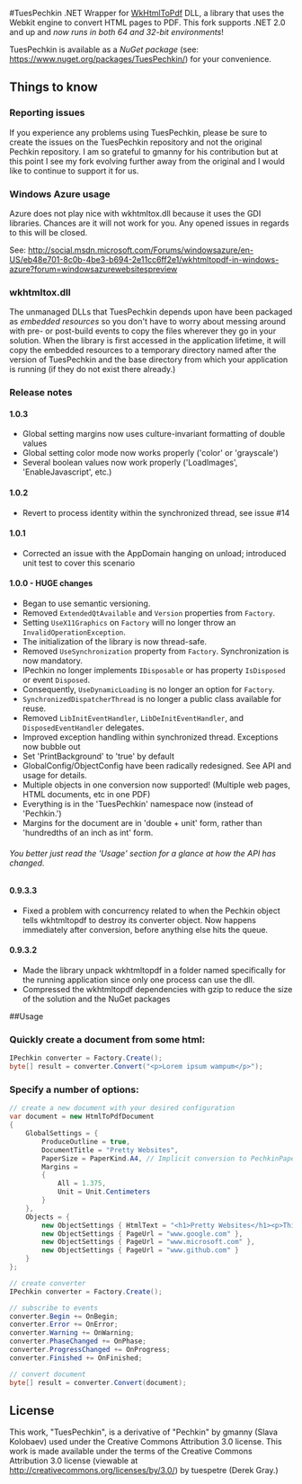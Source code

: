 #TuesPechkin
.NET Wrapper for [WkHtmlToPdf](http://github.com/antialize/wkhtmltopdf) DLL, a library that uses the Webkit engine to convert HTML pages to PDF. This fork supports .NET 2.0 and up and *now runs in both 64 and 32-bit environments*!

TuesPechkin is available as a *NuGet package* (see: https://www.nuget.org/packages/TuesPechkin/) for your convenience.



## Things to know



### Reporting issues
If you experience any problems using TuesPechkin, please be sure to create the issues on the TuesPechkin repository and not the original Pechkin repository. I am so grateful to gmanny for his contribution but at this point I see my fork evolving further away from the original and I would like to continue to support it for us.



### Windows Azure usage
Azure does not play nice with wkhtmltox.dll because it uses the GDI libraries. Chances are it will not work for you. Any opened issues in regards to this will be closed.

See: http://social.msdn.microsoft.com/Forums/windowsazure/en-US/eb48e701-8c0b-4be3-b694-2e11cc6ff2e1/wkhtmltopdf-in-windows-azure?forum=windowsazurewebsitespreview



### wkhtmltox.dll 
The unmanaged DLLs that TuesPechkin depends upon have been packaged as *embedded resources* so you don't have to worry about messing around with pre- or post-build events to copy the files wherever they go in your solution. When the library is first accessed in the application lifetime, it will copy the embedded resources to a temporary directory named after the version of TuesPechkin and the base directory from which your application is running (if they do not exist there already.)



### Release notes

#### 1.0.3
- Global setting margins now uses culture-invariant formatting of double values
- Global setting color mode now works properly ('color' or 'grayscale')
- Several boolean values now work properly ('LoadImages', 'EnableJavascript', etc.)

#### 1.0.2
- Revert to process identity within the synchronized thread, see issue #14

#### 1.0.1
- Corrected an issue with the AppDomain hanging on unload; introduced unit test to cover this scenario

#### 1.0.0 - HUGE changes
- Began to use semantic versioning.
- Removed ```ExtendedQtAvailable``` and ```Version``` properties from ```Factory```.
- Setting ```UseX11Graphics``` on ```Factory``` will no longer throw an ```InvalidOperationException```.
- The initialization of the library is now thread-safe.
- Removed ```UseSynchronization``` property from ```Factory```. Synchronization is now mandatory.
- IPechkin no longer implements ```IDisposable``` or has property ```IsDisposed``` or event ```Disposed```. 
- Consequently, ```UseDynamicLoading``` is no longer an option for ```Factory```.
- ```SynchronizedDispatcherThread``` is no longer a public class available for reuse.
- Removed ```LibInitEventHandler```, ```LibDeInitEventHandler```, and ```DisposedEventHandler``` delegates.
- Improved exception handling within synchronized thread. Exceptions now bubble out
- Set 'PrintBackground' to 'true' by default
- GlobalConfig/ObjectConfig have been radically redesigned. See API and usage for details.
- Multiple objects in one conversion now supported! (Multiple web pages, HTML documents, etc in one PDF)
- Everything is in the 'TuesPechkin' namespace now (instead of 'Pechkin.')
- Margins for the document are in 'double + unit' form, rather than 'hundredths of an inch as int' form.

###### You better just read the 'Usage' section for a glance at how the API has changed.

#### 0.9.3.3
- Fixed a problem with concurrency related to when the Pechkin object tells wkhtmltopdf to destroy its converter object. Now happens immediately after conversion, before anything else hits the queue.

#### 0.9.3.2
- Made the library unpack wkhtmltopdf in a folder named specifically for the running application since only one process can use the dll.
- Compressed the wkhtmltopdf dependencies with gzip to reduce the size of the solution and the NuGet packages

##Usage

### Quickly create a document from some html:

```csharp
IPechkin converter = Factory.Create();
byte[] result = converter.Convert("<p>Lorem ipsum wampum</p>");
```

### Specify a number of options:

```csharp
// create a new document with your desired configuration
var document = new HtmlToPdfDocument
{
	GlobalSettings = {
        ProduceOutline = true,
        DocumentTitle = "Pretty Websites",
		PaperSize = PaperKind.A4, // Implicit conversion to PechkinPaperSize
        Margins =
        {
            All = 1.375,
            Unit = Unit.Centimeters
		}
	},
    Objects = {
        new ObjectSettings { HtmlText = "<h1>Pretty Websites</h1><p>This might take a bit to convert!</p>" },
        new ObjectSettings { PageUrl = "www.google.com" },
        new ObjectSettings { PageUrl = "www.microsoft.com" },
		new ObjectSettings { PageUrl = "www.github.com" }
    }
};

// create converter
IPechkin converter = Factory.Create();

// subscribe to events
converter.Begin += OnBegin;
converter.Error += OnError;
converter.Warning += OnWarning;
converter.PhaseChanged += OnPhase;
converter.ProgressChanged += OnProgress;
converter.Finished += OnFinished;

// convert document
byte[] result = converter.Convert(document);
```

License
-------

This work, "TuesPechkin", is a derivative of "Pechkin" by gmanny (Slava Kolobaev) used under the Creative Commons Attribution 3.0 license. This work is made available under the terms of the Creative Commons Attribution 3.0 license (viewable at http://creativecommons.org/licenses/by/3.0/) by tuespetre (Derek Gray.)
